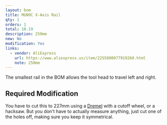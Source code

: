 ```yaml
---
layout: bom
title: MGN9C X-Axis Rail
qty: 1
orders: 1
total: 10.19
description: 250mm
new: No
modification: Yes
links:
  - vendor: AliExpress
    url: https://www.aliexpress.us/item/2255800077919268.html
    note: 250mm
---
```


The smallest rail in the BOM allows the tool head to travel left and right.

## Required Modification

You have to cut this to 227mm using a [Dremel](https://www.amazon.com/dp/B0D2D28FSV?&tag=lemontron-20) with a cutoff
wheel, or a hacksaw. But you don't have to actually measure anything, just cut one of the holes off, making sure you keep it symmetrical.